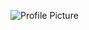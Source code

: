![Profile Picture]([https://raw.githubusercontent.com/YOUR-USERNAME/YOUR-REPO/main/assets/images/your-image.jpg](https://github.com/carolinart/Carolina-Rios-Trujillo/blob/main/assets/images/WhatsApp%20Image%202025-01-17%20at%2012.56.13%20PM.jpeg?raw=true))
